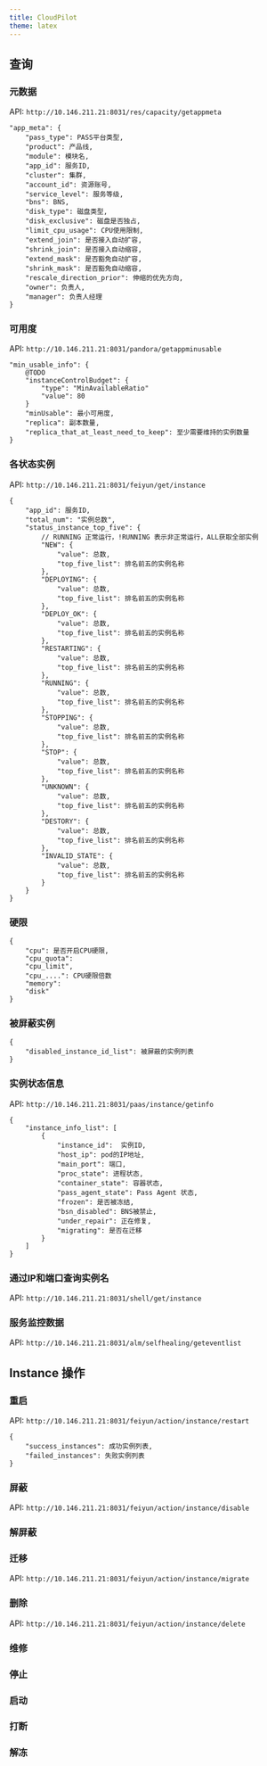 ```yaml
---
title: CloudPilot
theme: latex
---
```


## 查询

### 元数据

API: `http://10.146.211.21:8031/res/capacity/getappmeta`

```
"app_meta": {
    "pass_type": PASS平台类型,
    "product": 产品线,
    "module": 模块名,
    "app_id": 服务ID,
    "cluster": 集群,
    "account_id": 资源账号,
    "service_level": 服务等级,
    "bns": BNS,
    "disk_type": 磁盘类型,
    "disk_exclusive": 磁盘是否独占,
    "limit_cpu_usage": CPU使用限制,
    "extend_join": 是否接入自动扩容,
    "shrink_join": 是否接入自动缩容,
    "extend_mask": 是否豁免自动扩容,
    "shrink_mask": 是否豁免自动缩容,
    "rescale_direction_prior": 伸缩的优先方向,
    "owner": 负责人,
    "manager": 负责人经理
}
```

### 可用度

API: `http://10.146.211.21:8031/pandora/getappminusable`

```
"min_usable_info": {
    @TODO
    "instanceControlBudget": {
        "type": "MinAvailableRatio"
        "value": 80
    }
    "minUsable": 最小可用度,
    "replica": 副本数量,
    "replica_that_at_least_need_to_keep": 至少需要维持的实例数量
}
```

### 各状态实例

API: `http://10.146.211.21:8031/feiyun/get/instance`

```
{
    "app_id": 服务ID,
    "total_num": "实例总数",
    "status_instance_top_five": {
        // RUNNING 正常运行，!RUNNING 表示非正常运行，ALL获取全部实例
        "NEW": {
            "value": 总数,
            "top_five_list": 排名前五的实例名称
        },
        "DEPLOYING": {
            "value": 总数,
            "top_five_list": 排名前五的实例名称
        },
        "DEPLOY_OK": {
            "value": 总数,
            "top_five_list": 排名前五的实例名称
        },
        "RESTARTING": {
            "value": 总数,
            "top_five_list": 排名前五的实例名称
        },
        "RUNNING": {
            "value": 总数,
            "top_five_list": 排名前五的实例名称
        },
        "STOPPING": {
            "value": 总数,
            "top_five_list": 排名前五的实例名称
        },
        "STOP": {
            "value": 总数,
            "top_five_list": 排名前五的实例名称
        },
        "UNKNOWN": {
            "value": 总数,
            "top_five_list": 排名前五的实例名称
        },
        "DESTORY": {
            "value": 总数,
            "top_five_list": 排名前五的实例名称
        },
        "INVALID_STATE": {
            "value": 总数,
            "top_five_list": 排名前五的实例名称
        }
    }
}
```

### 硬限

```
{
    "cpu": 是否开启CPU硬限,
    "cpu_quota":
    "cpu_limit",
    "cpu_....": CPU硬限倍数
    "memory":
    "disk"
}
```

### 被屏蔽实例

```
{
    "disabled_instance_id_list": 被屏蔽的实例列表
}
```

### 实例状态信息

API: `http://10.146.211.21:8031/paas/instance/getinfo`

```
{
    "instance_info_list": [
        {
            "instance_id":  实例ID,
            "host_ip": pod的IP地址,
            "main_port": 端口,
            "proc_state": 进程状态,
            "container_state": 容器状态,
            "pass_agent_state": Pass Agent 状态,
            "frozen": 是否被冻结,
            "bsn_disabled": BNS被禁止,
            "under_repair": 正在修复,
            "migrating": 是否在迁移
        }
    ]
}
```

### 通过IP和端口查询实例名

API: `http://10.146.211.21:8031/shell/get/instance`

### 服务监控数据

API: `http://10.146.211.21:8031/alm/selfhealing/geteventlist`

## Instance 操作

### 重启

API: `http://10.146.211.21:8031/feiyun/action/instance/restart`

```
{
    "success_instances": 成功实例列表,
    "failed_instances": 失败实例列表
}
```

### 屏蔽

API: `http://10.146.211.21:8031/feiyun/action/instance/disable`

### 解屏蔽

### 迁移

API: `http://10.146.211.21:8031/feiyun/action/instance/migrate`

### 删除

API: `http://10.146.211.21:8031/feiyun/action/instance/delete`

### 维修

### 停止

### 启动

### 打断

### 解冻
